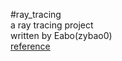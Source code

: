#ray_tracing  
a ray tracing project  
written by Eabo(zybao0)  
[reference](https://www.cnblogs.com/lv-anchoret/category/1368696.html)